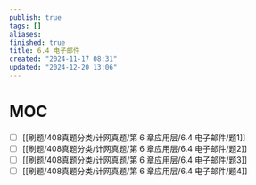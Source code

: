 ```yaml
---
publish: true
tags: []
aliases: 
finished: true
title: 6.4 电子邮件
created: "2024-11-17 08:31"
updated: "2024-12-20 13:06"
---
```

# MOC

- [ ] [[刷题/408真题分类/计网真题/第 6 章应用层/6.4 电子邮件/题1]]
- [ ] [[刷题/408真题分类/计网真题/第 6 章应用层/6.4 电子邮件/题2]]
- [ ] [[刷题/408真题分类/计网真题/第 6 章应用层/6.4 电子邮件/题3]]
- [ ] [[刷题/408真题分类/计网真题/第 6 章应用层/6.4 电子邮件/题4]]
